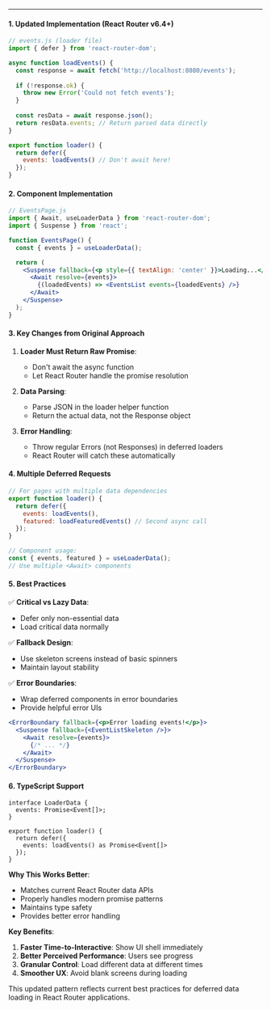

--- 

#### **1. Updated Implementation (React Router v6.4+)**

```jsx
// events.js (loader file)
import { defer } from 'react-router-dom';

async function loadEvents() {
  const response = await fetch('http://localhost:8080/events');
  
  if (!response.ok) {
    throw new Error('Could not fetch events');
  }
  
  const resData = await response.json();
  return resData.events; // Return parsed data directly
}

export function loader() {
  return defer({
    events: loadEvents() // Don't await here!
  });
}
```

#### **2. Component Implementation**

```jsx
// EventsPage.js
import { Await, useLoaderData } from 'react-router-dom';
import { Suspense } from 'react';

function EventsPage() {
  const { events } = useLoaderData();

  return (
    <Suspense fallback={<p style={{ textAlign: 'center' }}>Loading...</p>}>
      <Await resolve={events}>
        {(loadedEvents) => <EventsList events={loadedEvents} />}
      </Await>
    </Suspense>
  );
}
```

#### **3. Key Changes from Original Approach**

1. **Loader Must Return Raw Promise**:
   - Don't await the async function
   - Let React Router handle the promise resolution

2. **Data Parsing**:
   - Parse JSON in the loader helper function
   - Return the actual data, not the Response object

3. **Error Handling**:
   - Throw regular Errors (not Responses) in deferred loaders
   - React Router will catch these automatically

#### **4. Multiple Deferred Requests**

```jsx
// For pages with multiple data dependencies
export function loader() {
  return defer({
    events: loadEvents(),
    featured: loadFeaturedEvents() // Second async call
  });
}

// Component usage:
const { events, featured } = useLoaderData();
// Use multiple <Await> components
```

#### **5. Best Practices**

✅ **Critical vs Lazy Data**:
   - Defer only non-essential data
   - Load critical data normally

✅ **Fallback Design**:
   - Use skeleton screens instead of basic spinners
   - Maintain layout stability

✅ **Error Boundaries**:
   - Wrap deferred components in error boundaries
   - Provide helpful error UIs

```jsx
<ErrorBoundary fallback={<p>Error loading events!</p>}>
  <Suspense fallback={<EventListSkeleton />}>
    <Await resolve={events}>
      {/* ... */}
    </Await>
  </Suspense>
</ErrorBoundary>
```

#### **6. TypeScript Support**

```tsx
interface LoaderData {
  events: Promise<Event[]>;
}

export function loader() {
  return defer({
    events: loadEvents() as Promise<Event[]>
  });
}
```

**Why This Works Better**:
- Matches current React Router data APIs
- Properly handles modern promise patterns
- Maintains type safety
- Provides better error handling

**Key Benefits**:
1. **Faster Time-to-Interactive**: Show UI shell immediately
2. **Better Perceived Performance**: Users see progress
3. **Granular Control**: Load different data at different times
4. **Smoother UX**: Avoid blank screens during loading

This updated pattern reflects current best practices for deferred data loading in React Router applications.
